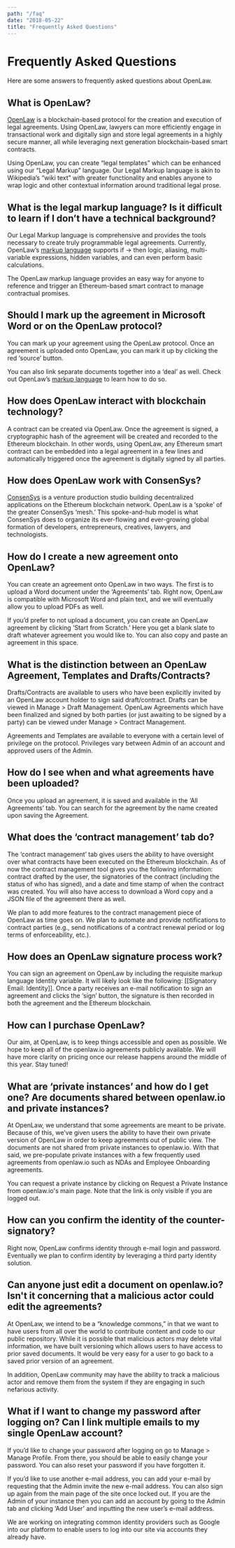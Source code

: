 ```yaml
---
path: "/faq"
date: "2018-05-22"
title: "Frequently Asked Questions"
---
```


# Frequently Asked Questions

Here are some answers to frequently asked questions about OpenLaw.

## What is OpenLaw?

[OpenLaw](/) is a blockchain-based protocol for the creation and execution of legal agreements. Using OpenLaw, lawyers can more efficiently engage in transactional work and digitally sign and store legal agreements in a highly secure manner, all while leveraging next generation blockchain-based smart contracts.

Using OpenLaw, you can create “legal templates” which can be enhanced using our “Legal Markup” language. Our Legal Markup language is akin to Wikipedia’s “wiki text” with greater functionality and enables anyone to wrap logic and other contextual information around traditional legal prose.

## What is the legal markup language? Is it difficult to learn if I don’t have a technical background?

Our Legal Markup language is comprehensive and provides the tools necessary to create truly programmable legal agreements. Currently, OpenLaw’s [markup language](https://docs.openlaw.io) supports if → then logic, aliasing, multi-variable expressions, hidden variables, and can even perform basic calculations.

The OpenLaw markup language provides an easy way for anyone to reference and trigger an Ethereum-based smart contract to manage contractual promises.

## Should I mark up the agreement in Microsoft Word or on the OpenLaw protocol?

You can mark up your agreement using the OpenLaw protocol. Once an agreement is uploaded onto OpenLaw, you can mark it up by clicking the red ‘source’ button.

You can also link separate documents together into a ‘deal’ as well. Check out OpenLaw’s [markup language](https://docs.openlaw.io) to learn how to do so.

## How does OpenLaw interact with blockchain technology?

A contract can be created via OpenLaw. Once the agreement is signed, a cryptographic hash of the agreement will be created and recorded to the Ethereum blockchain. In other words, using OpenLaw, any Ethereum smart contract can be embedded into a legal agreement in a few lines and automatically triggered once the agreement is digitally signed by all parties.

## How does OpenLaw work with ConsenSys?

[ConsenSys](https://new.consensys.net/) is a venture production studio building decentralized applications on the Ethereum blockchain network. OpenLaw is a ‘spoke’ of the greater ConsenSys ‘mesh.’ This spoke-and-hub model is what ConsenSys does to organize its ever-flowing and ever-growing global formation of developers, entrepreneurs, creatives, lawyers, and technologists.

## How do I create a new agreement onto OpenLaw?

You can create an agreement onto OpenLaw in two ways. The first is to upload a Word document under the ‘Agreements’ tab. Right now, OpenLaw is compatible with Microsoft Word and plain text, and we will eventually allow you to upload PDFs as well.

If you’d prefer to not upload a document, you can create an OpenLaw agreement by clicking ‘Start from Scratch.’ Here you get a blank slate to draft whatever agreement you would like to. You can also copy and paste an agreement in this space.

## What is the distinction between an OpenLaw Agreement, Templates and Drafts/Contracts?

Drafts/Contracts are available to users who have been explicitly invited by an OpenLaw account holder to sign said draft/contract. Drafts can be viewed in Manage > Draft Management. OpenLaw Agreements which have been finalized and signed by both parties (or just awaiting to be signed by a party) can be viewed under Manage > Contract Management.

Agreements and Templates are available to everyone with a certain level of privilege on the protocol. Privileges vary between Admin of an account and approved users of the Admin.

## How do I see when and what agreements have been uploaded?

Once you upload an agreement, it is saved and available in the ‘All Agreements’ tab. You can search for the agreement by the name created upon saving the Agreement.

## What does the ‘contract management’ tab do?

The ‘contract management’ tab gives users the ability to have oversight over what contracts have been executed on the Ethereum blockchain. As of now the contract management tool gives you the following information: contract drafted by the user, the signatories of the contract (including the status of who has signed), and a date and time stamp of when the contract was created. You will also have access to download a Word copy and a JSON file of the agreement there as well.

We plan to add more features to the contract management piece of OpenLaw as time goes on. We plan to automate and provide notifications to contract parties (e.g., send notifications of a contract renewal period or log terms of enforceability, etc.).

## How does an OpenLaw signature process work?

You can sign an agreement on OpenLaw by including the requisite markup language Identity variable. It will likely look like the following: [[Signatory Email: Identity]]. Once a party receives an e-mail notification to sign an agreement and clicks the ‘sign’ button, the signature is then recorded in both the agreement and the Ethereum blockchain.

## How can I purchase OpenLaw?

Our aim, at OpenLaw, is to keep things accessible and open as possible. We hope to keep all of the openlaw.io agreements publicly available. We will have more clarity on pricing once our release happens around the middle of this year. Stay tuned!

## What are ‘private instances’ and how do I get one? Are documents shared between openlaw.io and private instances?

At OpenLaw, we understand that some agreements are meant to be private. Because of this, we’ve given users the ability to have their own private version of OpenLaw in order to keep agreements out of public view. The documents are not shared from private instances to openlaw.io. With that said, we pre-populate private instances with a few frequently used agreements from openlaw.io such as NDAs and Employee Onboarding agreements.

You can request a private instance by clicking on Request a Private Instance from openlaw.io's main page. Note that the link is only visible if you are logged out.

## How can you confirm the identity of the counter-signatory?

Right now, OpenLaw confirms identity through e-mail login and password. Eventually we plan to confirm identity by leveraging a third party identity solution.

## Can anyone just edit a document on openlaw.io? Isn't it concerning that a malicious actor could edit the agreements?

At OpenLaw, we intend to be a “knowledge commons,” in that we want to have users from all over the world to contribute content and code to our public repository. While it is possible that malicious actors may delete vital information, we have built versioning which allows users to have access to prior saved documents. It would be very easy for a user to go back to a saved prior version of an agreement.

In addition, OpenLaw community may have the ability to track a malicious actor and remove them from the system if they are engaging in such nefarious activity.

## What if I want to change my password after logging on? Can I link multiple emails to my single OpenLaw account?

If you’d like to change your password after logging on go to Manage > Manage Profile. From there, you should be able to easily change your password. You can also reset your password if you have forgotten it.

If you’d like to use another e-mail address, you can add your e-mail by requesting that the Admin invite the new e-mail address. You can also sign up again from the main page of the site once locked out. If you are the Admin of your instance then you can add an account by going to the Admin tab and clicking ‘Add User’ and inputting the new user’s e-mail address.

We are working on integrating common identity providers such as Google into our platform to enable users to log into our site via accounts they already have.

